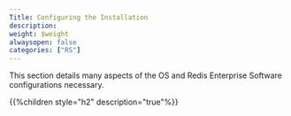 ```yaml
---
Title: Configuring the Installation
description: 
weight: $weight
alwaysopen: false
categories: ["RS"]
---
```

This section details many aspects of the OS and Redis Enterprise
Software configurations necessary.

{{%children style="h2" description="true"%}}